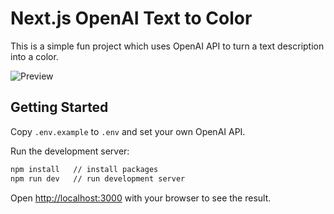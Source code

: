 # Next.js OpenAI Text to Color

This is a simple fun project which uses OpenAI API to turn a text description into a color.

![Preview](https://i.imgur.com/J7CJ2Et.jpg)

## Getting Started

Copy `.env.example` to `.env` and set your own OpenAI API.

Run the development server:

```bash
npm install   // install packages
npm run dev   // run development server
```

Open [http://localhost:3000](http://localhost:3000) with your browser to see the result.
